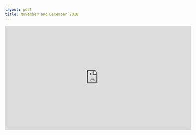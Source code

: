 ```yaml
---
layout: post
title: November and December 2018
---
```


<iframe width="600" height="338" src="https://www.youtube-nocookie.com/embed/xIKdk7VK4Xk?rel=0&amp;showinfo=0" frameborder="0" allow="autoplay; encrypted-media" allowfullscreen></iframe>
